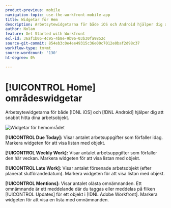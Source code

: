 ```yaml
---
product-previous: mobile
navigation-topic: use-the-workfront-mobile-app
title: Widgetar för Hem
description: Arbetsytewidgetarna för både iOS och Android hjälper dig att snabbt hitta dina arbeten.
author: Nolan
feature: Get Started with Workfront
exl-id: 36af1b05-4c95-4b8e-9b96-03b30fa9852c
source-git-commit: 854eb3c0e4ee49315c36e00c7012e0baf2d98c37
workflow-type: tm+mt
source-wordcount: '130'
ht-degree: 0%

---
```


# [!UICONTROL Home] områdeswidgetar

Arbetsytewidgetarna för både [!DNL iOS] och [!DNL Android] hjälper dig att snabbt hitta dina arbetsobjekt.

![Widgetar för hemområdet](assets/mobile-home-area-widgets.png)

**[!UICONTROL Due Today]:** Visar antalet arbetsuppgifter som förfaller idag. Markera widgeten för att visa listan med objekt.

**[!UICONTROL Weekly Work]:** Visar antalet arbetsuppgifter som förfaller den här veckan. Markera widgeten för att visa listan med objekt.

**[!UICONTROL Late Work]:** Visar antalet försenade arbetsobjekt (efter planerat slutförandedatum). Markera widgeten för att visa listan med objekt.

**[!UICONTROL Mentions]:** Visar antalet olästa omnämnanden. Ett omnämnande är ett meddelande där du taggas eller meddelas på fliken [!UICONTROL Updates] för ett objekt i [!DNL Adobe Workfront]. Markera widgeten för att visa en lista med omnämnanden.
